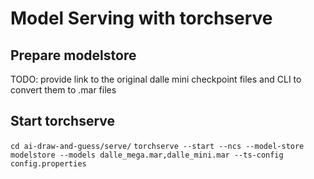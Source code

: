 # Model Serving with torchserve

## Prepare modelstore
TODO: provide link to the original dalle mini checkpoint files and CLI to convert them to .mar files 

## Start torchserve
`cd ai-draw-and-guess/serve/`
`torchserve --start --ncs --model-store modelstore --models dalle_mega.mar,dalle_mini.mar --ts-config config.properties`
